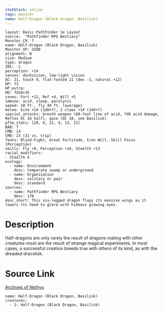 ```yaml
---
statblock: inline
tags: monster
name: Half-Dragon (Black Dragon, Basilisk)
---
```

```statblock
layout: Basic Pathfinder 1e Layout
source:  "Pathfinder RPG Bestiary"
Monster_CR: 7
name: Half-Dragon (Black Dragon, Basilisk)
Monster_XP: 3200
alignment: N
size: Medium
type: dragon
INI: -1
perception: +14
senses: darkvision, low-light vision
AC: 21, touch 9, flat-footed 21 (dex -1, natural +12)
HP: 73
HP_extra: 
HD: 7d10+35
saves: Fort +12, Ref +4, Will +5
immune: acid, sleep, paralysis
speed: 20 ft., fly 40 ft. (average)
melee: bite +14 (1d8+7), 2 claws +14 (1d4+7)
special_attacks: breath weapon (60-foot line of acid, 7d6 acid damage, Reflex DC 18 half), gaze (DC 18, see Basilisk)
pf1e_stats: [24, 8, 21, 4, 13, 13]
BAB: 7
CMB: 14
CMD: 23 (31 vs. trip)
feats: Blind-Fight, Great Fortitude, Iron Will, Skill Focus (Perception)
skills: Fly +9, Perception +14, Stealth +13
racial_modifiers:
- Stealth 4
ecology:
  - name: Environment
    desc: temperate swamp or underground
  - name: Organisation
    desc: solitary or pair
    desc: standard
sources:
  - name: Pathfinder RPG Bestiary
    desc: 170
desc_short: This six-legged dragon flaps its massive wings as it lowers its head to glare with hideous glowing eyes.
```
# Description
Half-dragons are only rarely the result of dragons mating with other creatures-most are the result of strange magical experiments. In most cases, a successful creation breeds true with others of its kind, as with the dreaded dracolisk.
# Source Link
[Archives of Nethys](https://aonprd.com/MonsterDisplay.aspx?ItemName=Half-Dragon%20(Black%20Dragon%2C%20Basilisk))
```encounter-table
name: Half-Dragon (Black Dragon, Basilisk)
creatures:
  - 1: Half-Dragon (Black Dragon, Basilisk)
```
